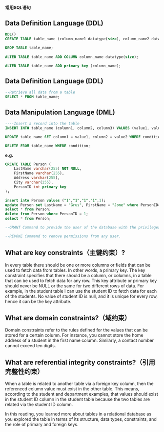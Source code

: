 #### 常用SQL语句

## **Data Definition Language (DDL)**

```sql
DDL()
CREATE TABLE table_name (column_name1 datatype(size), column_name2 datatype(size), column_name3 datatype(size));

DROP TABLE table_name;
    
ALTER TABLE table_name ADD COLUMN column_name datatype(size);

ALTER TABLE table_name ADD primary key (column_name);


```

## **Data Definition Language (DDL)**

```sql
--Retrieve all data from a table
SELECT * FROM table_name; 
```

## **Data Manipulation Language (DML)**

```sql
----Insert a record into the table
INSERT INTO table_name (column1, column2, column3) VALUES (value1, value2, value3);

UPDATE table_name SET column1 = value1, column2 = value2 WHERE condition;

DELETE FROM table_name WHERE condition;
```

**e.g.**

```sql
CREATE TABLE Person (
    LastName varchar(255) NOT NULL,
    FirstName varchar(255),
    Address varchar(255),
    City varchar(255),
    PersonID int primary key
);

insert into Person values ("1","1","1","1",1);
update Person set LastName = "Grus", FirstName = "Jone" where PersonID=1;
select * from Person;
delete from Person where PersonID = 1;
select * from Person;

--GRANT Command to provide the user of the database with the privileges required to allow users to access and manipulate the database.

--REVOKE Command to remove permissions from any user.
```

## **What are key constraints（主键约束）?**

In every table there should be one or more columns or fields that can be used to fetch data from tables. In other words, a primary key. The key constraint specifies that there should be a column, or columns, in a table that can be used to fetch data for any row. This key attribute or primary key should never be NULL or the same for two different rows of data. For example, in the student table I can use the student ID to fetch data for each of the students. No value of student ID is null, and it is unique for every row, hence it can be the key attribute.

## **What are domain constraints?（域约束）**

Domain constraints refer to the rules defined for the values that can be stored for a certain column. For instance, you cannot store the home address of a student in the first name column. Similarly, a contact number cannot exceed ten digits.

## **What are referential integrity constraints?（引用完整性约束）**

When a table is related to another table via a foreign key column, then the referenced column value must exist in the other table. This means, according to the student and department examples, that values should exist in the student ID column in the student table because the two tables are related via the student ID column.

In this reading, you learned more about tables in a relational database as you explored the table in terms of its structure, data types, constraints, and the role of primary and foreign keys.